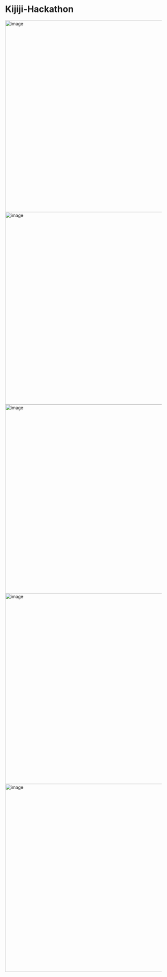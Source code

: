 # Kijiji-Hackathon
<img width="614" alt="image" src="https://github.com/Rajandeep56/Kijiji-Hackathon/assets/73456764/f1fd79a1-4b74-4b85-9115-0951ff872ec2">
<img width="616" alt="image" src="https://github.com/Rajandeep56/Kijiji-Hackathon/assets/73456764/20d109b0-97a5-491c-8b37-8263391570a7">
<img width="605" alt="image" src="https://github.com/Rajandeep56/Kijiji-Hackathon/assets/73456764/0aa281ca-1560-43c0-aee3-dbf3ca2bac26">
<img width="611" alt="image" src="https://github.com/Rajandeep56/Kijiji-Hackathon/assets/73456764/6a58d305-51ff-47d3-ab88-8ca0cd14ad51">
<img width="602" alt="image" src="https://github.com/Rajandeep56/Kijiji-Hackathon/assets/73456764/f2d1cbe7-1bfa-4d99-a68f-d32490f8d96a">
